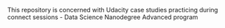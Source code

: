 This repository is concerned with Udacity case studies practicing during connect sessions - Data Science Nanodegree Advanced program
